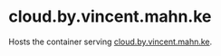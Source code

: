 # cloud.by.vincent.mahn.ke

Hosts the container serving [cloud.by.vincent.mahn.ke](https://cloud.by.vincent.mahn.ke).